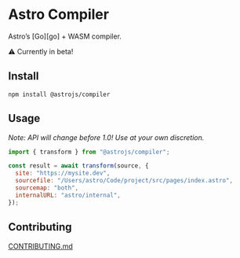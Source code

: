 # Astro Compiler

Astro’s [Go][go] + WASM compiler.

⚠️ Currently in beta!

## Install

```
npm install @astrojs/compiler
```

## Usage

_Note: API will change before 1.0! Use at your own discretion._

```js
import { transform } from "@astrojs/compiler";

const result = await transform(source, {
  site: "https://mysite.dev",
  sourcefile: "/Users/astro/Code/project/src/pages/index.astro",
  sourcemap: "both",
  internalURL: "astro/internal",
});
```

## Contributing

[CONTRIBUTING.md](./CONTRIBUTING.md)
